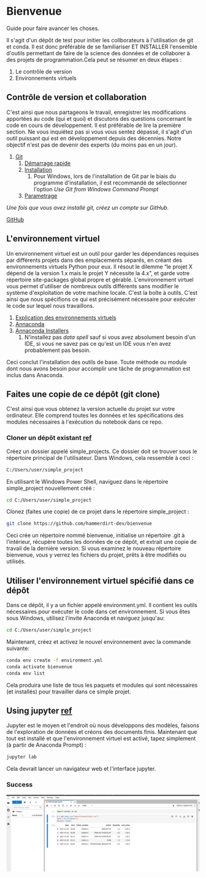 # Bienvenue
Guide pour faire avancer les choses. 

Il s'agit d'un dépôt de test pour initier les collborateurs à l'utilisation de git et conda. Il est donc préférable de se familiariser ET INSTALLER l'ensemble d'outils permettant de faire de la science des données et de collaborer à des projets de programmation.Cela peut se résumer en deux étapes :
1. Le contrôle de version
2. Environnements virtuels

## Contrôle de version et collaboration
C'est ainsi que nous partageons le travail, enregistrer les modifications apportées au code (qui et quoi) et discutons des questions concernant le code en cours de développement. Il est préférable de lire la première section. Ne vous inquiétez pas si vous vous sentez dépassé, il s'agit d'un outil puissant qui est en développement depuis des décennies. Notre objectif n'est pas de devenir des experts (du moins pas en un jour).

1. [Git](https://git-scm.com/book/fr/v2)
   1. [Démarrage rapide](https://git-scm.com/book/fr/v2/D%C3%A9marrage-rapide-%C3%80-propos-de-la-gestion-de-version)
   2. [Installation](https://git-scm.com/book/fr/v2/D%C3%A9marrage-rapide-Installation-de-Git)
      1. Pour Windows, lors de l'installation de Git par le biais du programme d'installation, il est recommandé de sélectionner l'option *Use Git from Windows Command Prompt*
   3. [Parametrage](https://git-scm.com/book/fr/v2/D%C3%A9marrage-rapide-Param%C3%A9trage-%C3%A0-la-premi%C3%A8re-utilisation-de-Git)

   
*Une fois que vous avez installé git, créez un compte sur GitHub.*

[GitHub](https://github.com/)

## L'environnement virtuel
Un environnement virtuel est un outil pour garder les dépendances requises par différents projets dans des emplacements séparés, en créant des environnements virtuels Python pour eux. Il résout le dilemme “le projet X dépend de la version 1.x mais le projet Y nécessite la 4.x”, et garde votre répertoire site-packages global propre et gérable. L'environnement virtuel vous permet d'utiliser de nombreux outils différents sans modifier le système d'exploitation de votre machine locale. C'est la boîte à outils. C'est ainsi que nous spécifions ce qui est précisément nécessaire pour exécuter le code sur lequel nous travaillons.

1. [Explication des environnements virtuels](https://www.pythoniste.fr/anaconda/les-environnements-virtuels-en-python-avec-anaconda/)
2. [Annaconda](https://www.anaconda.com/)
3. [Annaconda Installers](https://www.anaconda.com/products/distribution#Downloads)
   1. N'installez pas *data spell* sauf si vous avez absolument besoin d'un IDE, si vous ne savez pas ce qu'est un IDE vous n'en avez probablement pas besoin.

Ceci conclut l'installation des outils de base. Toute méthode ou module dont nous avons besoin pour accomplir une tâche de programmation est inclus dans Anaconda.

## Faites une copie de ce dépôt (git clone)

C'est ainsi que vous obtenez la version actuelle du projet sur votre ordinateur. Elle comprend toutes les données et les spécifications des modules nécessaires à l'exécution du notebook dans ce repo.

### Cloner un dépôt existant [ref](https://git-scm.com/book/fr/v2/Les-bases-de-Git-D%C3%A9marrer-un-d%C3%A9p%C3%B4t-Git) 



Créez un dossier appelé simple_projects. Ce dossier doit se trouver sous le répertoire principal de l'utilisateur. Dans Windows, cela ressemble à ceci :

```bash
C:/Users/user/simple_project
```

En utilisant le Windows Power Shell, naviguez dans le répertoire simple_project nouvellement créé :

```bash
cd C:/Users/user/simple_project
```

Clonez (faites une copie) de ce projet dans le répertoire simple_project :

```bash
git clone https://github.com/hammerdirt-dev/bienvenue
```

Ceci crée un répertoire nommé bienvenue, initialise un répertoire .git à l’intérieur, récupère toutes les données de ce dépôt, et extrait une copie de travail de la dernière version. Si vous examinez le nouveau répertoire bienvenue, vous y verrez les fichiers du projet, prêts à être modifiés ou utilisés.

## Utiliser l'environnement virtuel spécifié dans ce dépôt

Dans ce dépôt, il y a un fichier appelé environment.yml. Il contient les outils nécessaires pour exécuter le code dans cet environnement. Si vous êtes sous Windows, utilisez l'invite Anaconda et naviguez jusqu'au:
```bash
cd C:/Users/user/simple_project
```
Maintenant, créez et activez le nouvel environnement avec la commande suivante:
```bash
conda env create -f environment.yml
conda activate bienvenue
conda env list
```
Cela produira une liste de tous les paquets et modules qui sont nécessaires (et installés) pour travailler dans ce simple projet.

## Using jupyter [ref](https://jupyter.org/)
Jupyter est le moyen et l'endroit où nous développons des modèles, faisons de l'exploration de données et créons des documents finis. Maintenant que tout est installé et que l'environnement virtuel est activé, tapez simplement (à partir de Anaconda Prompt) :

```bash
jupyter lab
```
Cela devrait lancer un navigateur web et l'interface jupyter.

### Success

![a picture of the note book](images/success.png)
